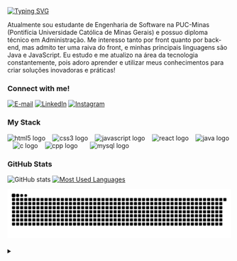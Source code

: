 <img align="right" alt="" height="300px" src="./me.png">

[![Typing SVG](https://readme-typing-svg.demolab.com?font=Fira+Code&weight=600&size=25&pause=1000&color=8c00c7&random=false&width=435&height=40&lines=Ol%C3%A1%2C+Eu+sou+ThCury!+%F0%9F%91%BE%F0%9F%93%9A%F0%9F%92%99)](https://git.io/typing-svg)



<p align="left">Atualmente sou estudante de Engenharia de Software na PUC-Minas (Pontifícia Universidade Católica de Minas Gerais) e possuo diploma técnico em Administração.
Me interesso tanto por front quanto por back-end, mas admito ter uma raiva do front, e minhas principais linguagens são Java e JavaScript. 
Eu estudo e me atualizo na área da tecnologia constantemente, pois adoro aprender e utilizar meus conhecimentos para criar soluções inovadoras e práticas!


<h3 align="left">Connect with me!</h3>

[![E-mail](https://img.shields.io/badge/-Email-000?style=for-the-badge&logo=microsoft-outlook&logoColor=8c00c7&color:FFF)](mailto:ticokgk@gmail.com)
[![LinkedIn](https://img.shields.io/badge/-LinkedIn-000?style=for-the-badge&logo=linkedin&logoColor=8c00c7&color:FFF)](https://www.linkedin.com/in/thiago-cury-freire-327a83242/)
[![Instagram](https://img.shields.io/badge/-Instagram-000?style=for-the-badge&logo=instagram&logoColor=8c00c7&color:FFF)](https://www.instagram.com/cury_th/?next=%2F)

<h3 align="left">My Stack</h3>

<div align="left">
  <img src="https://cdn.jsdelivr.net/gh/devicons/devicon/icons/html5/html5-original.svg" height="25" alt="html5 logo"  />
  <img width="8" />
  <img src="https://cdn.jsdelivr.net/gh/devicons/devicon/icons/css3/css3-original.svg" height="25" alt="css3 logo"  />
  <img width="8" />
  <img src="https://cdn.jsdelivr.net/gh/devicons/devicon/icons/javascript/javascript-plain.svg" height="25" alt="javascript logo"  />
  <img width="8" />
  <img src="https://cdn.jsdelivr.net/gh/devicons/devicon/icons/angular/angular-original.svg" height="25" alt="react logo"  />
  <img width="8" />
  <img src="https://cdn.jsdelivr.net/gh/devicons/devicon/icons/java/java-original.svg" height="25" alt="java logo"  />
  <img width="8" />
  <img src="https://cdn.jsdelivr.net/gh/devicons/devicon/icons/c/c-original.svg" height="25" alt="c logo"  />
  <img width="8" />
  <img src="https://cdn.jsdelivr.net/gh/devicons/devicon/icons/cplusplus/cplusplus-original.svg" height="25" alt="cpp logo"  />
  <img width="8" />

  <img width="8" />
  <img src="https://cdn.jsdelivr.net/gh/devicons/devicon/icons/mysql/mysql-original.svg" height="25" alt="mysql logo"  />
  <img width="8" />
</div>


<h3>GitHub Stats</h3>

![GitHub stats](https://github-readme-stats-git-masterrstaa-rickstaa.vercel.app/api?username=ThCury&hide_title=true&show_icons=true&include_all_commits=false&count_private=true&line_height=25&hide=issues&bg_color=#0d1017&title_color=FF00F6&text_color=FFF&border_radius=3&border_color=FF00F6&icon_color=FF00F6&theme=jolly)
[![Most Used Languages](https://github-readme-stats-git-masterrstaa-rickstaa.vercel.app/api/top-langs/?username=ThCury&line_height=10&card_width=290&layout=compact&hide_title=false&count_private=true&langs_count=4&show_icons=true&title_color=FF00F6&hide=html,css&bg_color=#0d1017&text_color=FF00F6&border_radius=3&border_color=FF00F6&count_private=true)](https://github.com/ThCury/github-readme-stats)
<br>


<picture>
  <source media="(prefers-color-scheme: dark)" srcset="https://raw.githubusercontent.com/ThCury/ThCury/output/github-contribution-grid-snake-dark.svg">
  <source media="(prefers-color-scheme: light)" srcset="https://raw.githubusercontent.com/ThCury/ThCury/output/github-contribution-grid-snake.svg">
  <img alt="github contribution grid snake animation" src="https://raw.githubusercontent.com/ThCury/ThCury/output/github-contribution-grid-snake.svg">
</picture>
<br><br>



<details align="left">
  <summary></summary> 
 
  - Badges by <a href="https://shields.io/">shields.io</a>.
  - GitHub Stats by <a href="https://github.com/anuraghazra/github-readme-stats">anuraghazra</a>.
  - Developer vector created by @andi_aqua_ on <a href="https://picrew.me/en/">picrew</a>.
 
  <div align="right">Made with 💜 by <a href="https://github.com/ThCury">ThCury</a>.</div>

</details>

